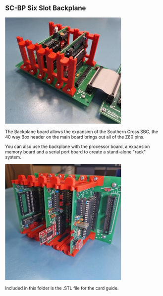 

## SC-BP Six Slot Backplane 


![Southern Cross Backplane](CardGuide.jpg)

The Backplane board allows the expansion of the Southern Cross SBC, the 40 way Box header on the main board brings out all of the Z80 pins.

You can also use the backplane with the processor board, a expansion memory board and a serial port board to create a stand-alone "rack" system.

![Southern Cross Rack Mount](SC-BPRack.jpg)


Included in this folder is the .STL file for the card guide.